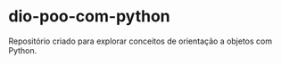 # dio-poo-com-python
Repositório criado para explorar conceitos de orientação a objetos com Python.
